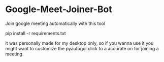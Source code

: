# Google-Meet-Joiner-Bot
Join google meeting automatically with this tool

pip install -r requirements.txt

it was personally made for my desktop only, so if you wanna use it you might want to customize the pyautogui.click to a accurate on for joining a meeting.

